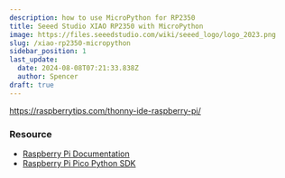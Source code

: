 ```yaml
---
description: how to use MicroPython for RP2350
title: Seeed Studio XIAO RP2350 with MicroPython
image: https://files.seeedstudio.com/wiki/seeed_logo/logo_2023.png
slug: /xiao-rp2350-micropython
sidebar_position: 1
last_update:
  date: 2024-08-08T07:21:33.838Z
  author: Spencer
draft: true
---
```


https://raspberrytips.com/thonny-ide-raspberry-pi/
### Resource

- [Raspberry Pi Documentation](https://www.raspberrypi.com/documentation/microcontrollers/micropython.html)
- [Raspberry Pi Pico Python SDK](https://datasheets.raspberrypi.com/pico/raspberry-pi-pico-python-sdk.pdf)